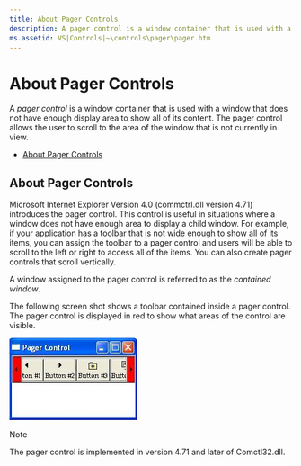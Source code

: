 ```yaml
---
title: About Pager Controls
description: A pager control is a window container that is used with a window that does not have enough display area to show all of its content.
ms.assetid: VS|Controls|~\controls\pager\pager.htm
---
```


# About Pager Controls

A *pager control* is a window container that is used with a window that does not have enough display area to show all of its content. The pager control allows the user to scroll to the area of the window that is not currently in view.

-   [About Pager Controls](#about-pager-controls)

## About Pager Controls

Microsoft Internet Explorer Version 4.0 (commctrl.dll version 4.71) introduces the pager control. This control is useful in situations where a window does not have enough area to display a child window. For example, if your application has a toolbar that is not wide enough to show all of its items, you can assign the toolbar to a pager control and users will be able to scroll to the left or right to access all of the items. You can also create pager controls that scroll vertically.

A window assigned to the pager control is referred to as the *contained window*.

The following screen shot shows a toolbar contained inside a pager control. The pager control is displayed in red to show what areas of the control are visible.

![screen shot of a narrow window with an example toolbar inside a pager control](images/pager.jpg)

> [!Note]  
> The pager control is implemented in version 4.71 and later of Comctl32.dll.

 

 

 





